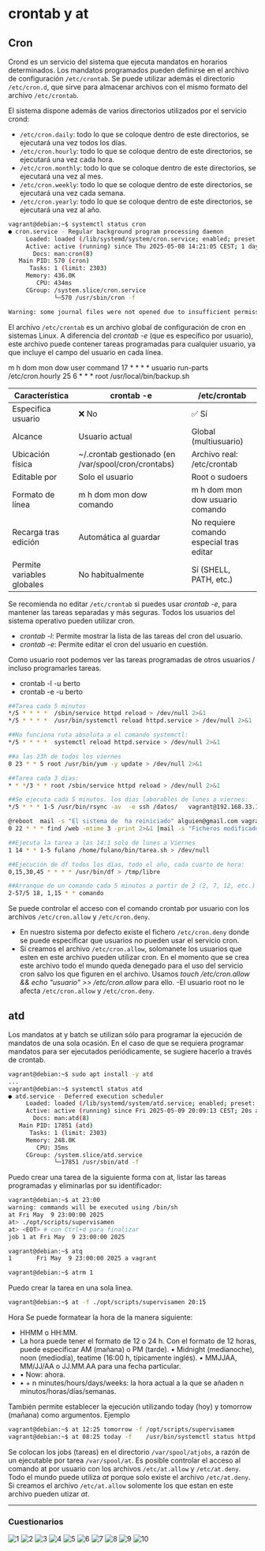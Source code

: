 # crontab y at

## Cron

Crond es un servicio del sistema que ejecuta mandatos en horarios determinados. Los mandatos programados pueden definirse en el archivo de configuración `/etc/crontab`. Se puede utilizar además el directorio `/etc/cron.d`, que sirve para almacenar archivos con el mismo formato del archivo `/etc/crontab`.

El sistema dispone además de varios directorios utilizados por el servicio crond:
- `/etc/cron.daily`: todo lo que se coloque dentro de este directorios, se ejecutará una vez todos los días.
- `/etc/cron.hourly`: todo lo que se coloque dentro de este directorios, se ejecutará una vez cada hora.
- `/etc/cron.monthly`: todo lo que se coloque dentro de este directorios, se ejecutará una vez al mes.
- `/etc/cron.weekly`: todo lo que se coloque dentro de este directorios, se ejecutará una vez cada semana.
- `/etc/cron.yearly`: todo lo que se coloque dentro de este directorios, se ejecutará una vez al año.

```bash
vagrant@debian:~$ systemctl status cron
● cron.service - Regular background program processing daemon
     Loaded: loaded (/lib/systemd/system/cron.service; enabled; preset: enabled)
     Active: active (running) since Thu 2025-05-08 14:21:05 CEST; 1 day 5h ago
       Docs: man:cron(8)
   Main PID: 570 (cron)
      Tasks: 1 (limit: 2303)
     Memory: 436.0K
        CPU: 434ms
     CGroup: /system.slice/cron.service
             └─570 /usr/sbin/cron -f

Warning: some journal files were not opened due to insufficient permissions.
```

El archivo `/etc/crontab` es un archivo global de configuración de cron en sistemas Linux. A diferencia del *crontab -e* (que es específico por usuario), este archivo puede contener tareas programadas para cualquier usuario, ya que incluye el campo del usuario en cada línea.

  m h dom mon dow user  command
17 *    * * *   usuario    run-parts /etc/cron.hourly
25 6    * * *   root    /usr/local/bin/backup.sh


| Característica           | crontab -e                              | /etc/crontab                              |
|--------------------------|-----------------------------------------|-------------------------------------------|
| Especifica usuario       | ❌ No                                   | ✅ Sí                                     |
| Alcance                  | Usuario actual                          | Global (multiusuario)                     |
| Ubicación física         | ~/.crontab gestionado (en /var/spool/cron/crontabs) | Archivo real: /etc/crontab                |
| Editable por             | Solo el usuario                         | Root o sudoers                            |
| Formato de línea         | m h dom mon dow comando                 | m h dom mon dow usuario comando           |
| Recarga tras edición     | Automática al guardar                   | No requiere comando especial tras editar  |
| Permite variables globales | No habitualmente                       | Sí (SHELL, PATH, etc.)                    |

Se recomienda no editar `/etc/crontab` si puedes usar *crontab -e*, para mantener las tareas separadas y más seguras. Todos los usuarios del sistema operativo pueden utilizar cron.
- *crontab -l*: Permite mostrar la lista de las tareas del cron del usuario.
- *crontab -e*: Permite editar el cron del usuario en cuestión.

Como usuario root podemos ver las tareas programadas de otros usuarios / incluso programarles tareas.
- crontab -l -u berto
- crontab -e -u berto

```bash
##Tarea cada 5 minutos
*/5 * * * *  /sbin/service httpd reload > /dev/null 2>&1
*/5 * * * *  /usr/bin/systemctl reload httpd.service > /dev/null 2>&1
```

```bash
##No funciona ruta absoluta a el comando systemctl:
*/5 * * * *  systemctl reload httpd.service > /dev/null 2>&1
```

```bash
##a las 23h de todos los viernes
0 23 * * 5 root /usr/bin/yum -y update > /dev/null 2>&1
```

```bash
##Tarea cada 3 dias:
* * */3 * * root /sbin/service httpd reload > /dev/null 2>&1
```

```bash
##Se ejecuta cada 5 minutos. los dias laborables de lunes a viernes:
*/5 * * * 1-5 /usr/bin/rsync -av  -e ssh /datos/   vagrant@192.168.33.10:/datos/
```

```bash
@reboot  mail -s "El sistema de  ha reiniciado" alguien@gmail.com vagrant
0 22 * * * find /web -mtime 3 -print 2>&1 |mail -s "Ficheros modificados en los ultimos 3 dias"  usuario@correo.es
```

```bash
##Ejecuta la tarea a las 14:1 solo de lunes a Viernes
1 14 * * 1-5 fulano /home/fulano/bin/tarea.sh > /dev/null
```

```bash
##Ejecución de df todos los días, todo el año, cada cuarto de hora:
0,15,30,45 * * * * /usr/bin/df > /tmp/libre
```

```bash
##Arranque de un comando cada 5 minutos a partir de 2 (2, 7, 12, etc.) a las 18 horas los días 1 y 15 de cada mes:
2-57/5 18, 1,15 * * comando
```

Se puede controlar el acceso con el comando crontab por usuario con los archivos `/etc/cron.allow`  y `/etc/cron.deny`. 
- En nuestro sistema por defecto existe el fichero `/etc/cron.deny` donde se puede especificar que usuarios no pueden usar el servicio cron.
- Si creamos el archivo `/etc/cron.allow`, solomanete los usuarios que esten en este archivo pueden utilizar cron. En el momento que se crea este archivo todo el mundo queda denegado para el uso del servicio cron salvo los que figuren en el archivo. Usamos *touch /etc/cron.allow && echo "usuario" >> /etc/cron.allow* para ello.
-El usuario root no le afecta `/etc/cron.allow` y `/etc/cron.deny`.

## atd

Los mandatos at y batch se utilizan sólo para programar la ejecución de mandatos de una sola ocasión. En el caso de que se requiera programar mandatos para ser ejecutados periódicamente, se sugiere hacerlo a través de crontab.

```bash
vagrant@debian:~$ sudo apt install -y atd
...
vagrant@debian:~$ systemctl status atd
● atd.service - Deferred execution scheduler
     Loaded: loaded (/lib/systemd/system/atd.service; enabled; preset: enabled)
     Active: active (running) since Fri 2025-05-09 20:09:13 CEST; 20s ago
       Docs: man:atd(8)
   Main PID: 17851 (atd)
      Tasks: 1 (limit: 2303)
     Memory: 248.0K
        CPU: 35ms
     CGroup: /system.slice/atd.service
             └─17851 /usr/sbin/atd -f
```

Puedo crear una tarea de la siguiente forma con at, listar las tareas programadas y eliminarlas por su identificador:
```bash
vagrant@debian:~$ at 23:00
warning: commands will be executed using /bin/sh
at Fri May  9 23:00:00 2025
at> ./opt/scripts/supervisamen
at> <EOT> # con Ctrl+d para finalizar
job 1 at Fri May  9 23:00:00 2025

vagrant@debian:~$ atq
1       Fri May  9 23:00:00 2025 a vagrant

vagrant@debian:~$ atrm 1
```

Puedo crear la tarea en una sola linea.
```bash
vagrant@debian:~$ at -f ./opt/scripts/supervisamen 20:15
```

Hora Se puede formatear la hora de la manera siguiente:
- HHMM o HH:MM.
- La hora puede tener el formato de 12 o 24 h. Con el formato de 12 horas, puede especificar AM (mañana) o PM (tarde). • Midnight (medianoche), noon (mediodía), teatime (16:00 h, típicamente inglés). • MMJJAA, MM/JJ/AA o JJ.MM.AA para una fecha particular. 
- • Now: ahora.
- • + n minutes/hours/days/weeks: la hora actual a la que se añaden n minutos/horas/días/semanas.

También permite establecer la ejecución utilizando today (hoy) y tomorrow (mañana) como argumentos. Ejemplo
```bash
vagrant@debian:~$ at 12:25 tomorrow -f /opt/scripts/supervisamem
vagrant@debian:~$ at 08:25 today -f    /usr/bin/systemctl status httpd.service > /tmt/status-apache 2>&1
```

Se colocan los jobs (tareas) en el directorio `/var/spool/atjobs`, a razón de un ejecutable por tarea `/var/spool/at`.
Es posible controlar el acceso al comando at por usuario con los archivos `/etc/at.allow` y `/etc/at.deny`.	
Todo el mundo puede utiliza *at* porque solo existe el archivo `/etc/at.deny`. Si creamos el archivo `/etc/at.allow` solomente los que estan en este archivo pueden utizar *at*.


---

### Cuestionarios

![1](../imagenes/cuestionarios/cron/1.png)
![2](../imagenes/cuestionarios/cron/2.png)
![3](../imagenes/cuestionarios/cron/3.png)
![4](../imagenes/cuestionarios/cron/4.png)
![5](../imagenes/cuestionarios/cron/5.png)
![6](../imagenes/cuestionarios/cron/6.png)
![7](../imagenes/cuestionarios/cron/7.png)
![8](../imagenes/cuestionarios/cron/8.png)
![9](../imagenes/cuestionarios/cron/9.png)
![10](../imagenes/cuestionarios/cron/10.png)